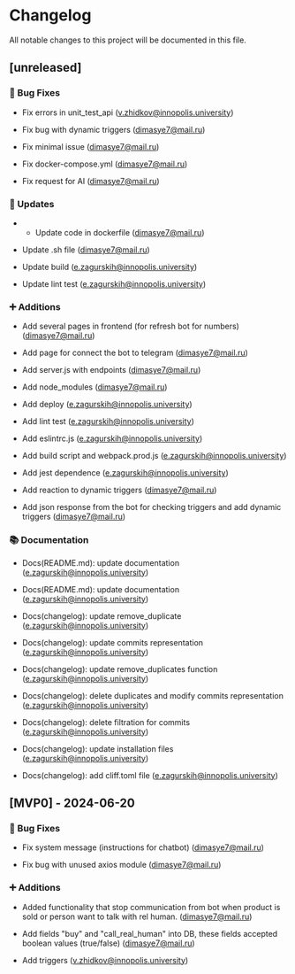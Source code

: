 # Changelog

All notable changes to this project will be documented in this file.

## [unreleased]

### 🐛 Bug Fixes

- Fix errors in unit_test_api
(v.zhidkov@innopolis.university)

- Fix bug with dynamic triggers
(dimasye7@mail.ru)

- Fix minimal issue
(dimasye7@mail.ru)

- Fix docker-compose.yml
(dimasye7@mail.ru)

- Fix request for AI
(dimasye7@mail.ru)


### 🔄 Updates

- - Update code in dockerfile
(dimasye7@mail.ru)

- Update .sh file
(dimasye7@mail.ru)

- Update build
(e.zagurskih@innopolis.university)

- Update lint test
(e.zagurskih@innopolis.university)


### ➕ Additions

- Add several pages in frontend (for refresh bot for numbers)
(dimasye7@mail.ru)

- Add page for connect the bot to telegram
(dimasye7@mail.ru)

- Add server.js with endpoints
(dimasye7@mail.ru)

- Add node_modules
(dimasye7@mail.ru)

- Add deploy
(e.zagurskih@innopolis.university)

- Add lint test
(e.zagurskih@innopolis.university)

- Add eslintrc.js
(e.zagurskih@innopolis.university)

- Add build script and webpack.prod.js
(e.zagurskih@innopolis.university)

- Add jest dependence
(e.zagurskih@innopolis.university)

- Add reaction to dynamic triggers
(dimasye7@mail.ru)

- Add json response from the bot for checking triggers and add dynamic triggers
(dimasye7@mail.ru)


### 📚 Documentation

- Docs(README.md): update documentation
(e.zagurskih@innopolis.university)

- Docs(README.md): update documentation
(e.zagurskih@innopolis.university)

- Docs(changelog): update remove_duplicate
(e.zagurskih@innopolis.university)

- Docs(changelog): update commits representation
(e.zagurskih@innopolis.university)

- Docs(changelog): update remove_duplicates function
(e.zagurskih@innopolis.university)

- Docs(changelog): delete duplicates and modify commits representation
(e.zagurskih@innopolis.university)

- Docs(changelog): delete filtration for commits
(e.zagurskih@innopolis.university)

- Docs(changelog): update installation files
(e.zagurskih@innopolis.university)

- Docs(changelog): add cliff.toml file
(e.zagurskih@innopolis.university)


## [MVP0] - 2024-06-20

### 🐛 Bug Fixes

- Fix system message (instructions for chatbot)
(dimasye7@mail.ru)

- Fix bug with unused axios module
(dimasye7@mail.ru)


### ➕ Additions

- Added functionality that stop communication from bot when product is sold or person want to talk with rel human.
(dimasye7@mail.ru)

- Add fields "buy" and "call_real_human" into DB, these fields accepted boolean values (true/false)
(dimasye7@mail.ru)

- Add triggers
(v.zhidkov@innopolis.university)


<!-- generated by git-cliff -->
